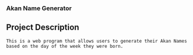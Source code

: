 ### Akan Name Generator
## Project Description
    This is a web program that allows users to generate their Akan Names based on the day of the week they were born.